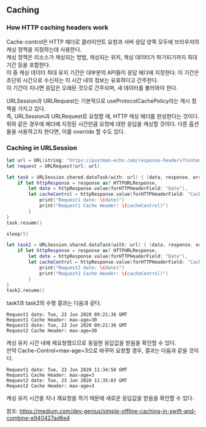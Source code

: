 ## Caching  
  
  
### How HTTP caching headers work  
Cache-control은 HTTP 헤더로 클라이언트 요청과 서버 응답 양쪽 모두에 브라우저의 캐싱 정책을 지정하는데 사용한다.  
캐싱 정책은 리소스가 캐싱되는 방법, 캐싱되는 위치, 캐싱 데이터가 파기되기까지 최대 기간 등을 포함한다.  
이 중 캐싱 데이터 최대 유지 기간은 대부분의 API들이 응답 헤더에 지정한다. 이 기간은 초단위 시간으로 수신자는 이 시간 내의 정보는 유효하다고 간주한다.  
이 기간이 지나면 응답은 오래된 것으로 간주되며, 새 데이터를 불러와야 한다.  
  
URLSession과 URLRequest는 기본적으로 useProtocolCachePolicy라는 캐시 정책을 가지고 있다.  
즉, URLSession과 URLRequest로 요청할 때, HTTP 캐싱 헤더를 완성한다는 것이다.  
위와 같은 경우에 헤더에 지정된 시간만큼 요청에 대한 응답을 캐싱할 것이다. 다른 옵션들을 사용하고자 한다면, 이를 override 할 수도 있다.  
  
### Caching in URLSession  
  
```swift
let url = URL(string: "https://postman-echo.com/response-headers?Content-Type=text/html&Cache-Control=max-age=30")!
let request = URLRequest(url: url)

let task = URLSession.shared.dataTask(with: url) { (data, response, error) in
	if let httpResponse = response as? HTTPURLResponse,
		let date = httpResponse.value(forHTTPHeaderField: "Date"),
		let cacheControl = httpResponse.value(forHTTPHeaderField: "Cache-Control") {
			print("Request1 date: \(date)")
			print("Request1 Cache Header: \(cacheControl)")
		}
}  
task.resume()

sleep(5)

let task2 = URLSession.shared.dataTask(with: url) { (data, response, error) in
	if let httpResponse = response as? HTTPURLResponse,
		let date = httpResponse.value(forHTTPHeaderField: "Date"),
		let cacheControl = httpResponse.value(forHTTPHeaderField: "Cache-Control") {
			print("Request2 date: \(date)")
			print("Request2 Cache Header: \(cacheControl)")
		}
}  
task2.resume()
```  
  
task1과 task2의 수행 결과는 다음과 같다.  

```git
Request1 date: Tue, 23 Jun 2020 09:21:36 GMT
Request1 Cache Header: max-age=30
Request2 date: Tue, 23 Jun 2020 09:21:36 GMT
Request2 Cache Header: max-age=30
```  
  
캐싱 유지 시간 내에 재요청했으므로 동일한 응답값을 받음을 확인할 수 있다.  
만약 Cache-Control=max-age=3으로 바꾸어 요청할 경우, 결과는 다음과 같을 것이다.  
  
```git
Request1 date: Tue, 23 Jun 2020 11:34:58 GMT
Request1 Cache Header: max-age=3
Request2 date: Tue, 23 Jun 2020 11:35:03 GMT
Request2 Cache Header: max-age=3
```  
  
캐싱 유지 시간을 지나 재요청을 하기 때문에 새로운 응답값을 받음을 확인할 수 있다.  

  
  
참조: https://medium.com/dev-genius/simple-offline-caching-in-swift-and-combine-e940427ad6e4  